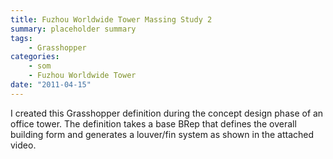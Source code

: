 ```yaml
---
title: Fuzhou Worldwide Tower Massing Study 2
summary: placeholder summary
tags:
    - Grasshopper
categories:
    - som
    - Fuzhou Worldwide Tower
date: "2011-04-15"
---
```


I created this Grasshopper definition during the concept design phase of an office tower. The definition takes a base BRep that defines the overall building form and generates a louver/fin system as shown in the attached video.
